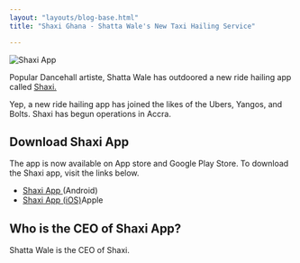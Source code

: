 ```yaml
---
layout: "layouts/blog-base.html"
title: "Shaxi Ghana - Shatta Wale's New Taxi Hailing Service"

---
```


<img src= "/images/blogpics/shaxi-app.jpg" alt= "Shaxi App" class= "img-responsive center-block" loading="lazy">
      <p>Popular Dancehall artiste, Shatta Wale has outdoored a new ride hailing app 
      called <a href="https://shaxigh.com/" rel="noopener">Shaxi.</a></p>
      <p>Yep, a new ride hailing app has joined the likes of the Ubers, Yangos, and Bolts. Shaxi has begun 
       operations in Accra.</p>
      <h2>Download Shaxi App</h2>
      <p>The app is now available on App store and Google Play Store. 
       To download the Shaxi app, visit the links below.</p>
     <ul>
       <li><a href="https://play.google.com/store/apps/details?id=com.shaxigh.rider">Shaxi App </a>(Android)</li>
       <li><a href="https://apps.apple.com/gh/app/shaxi/id1542820250">Shaxi App (iOS)</a>Apple</li>
      </ul>
      <h2>Who is the CEO of Shaxi App?</h2>
      <p>Shatta Wale is the CEO of Shaxi.</p>

